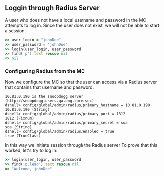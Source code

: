 <!--
Load the Harness engine (Ruby)

>> require_relative './harness.rb'                                              # byexample: +pass +timeout=30
>> Harness::init_test(self)                                                     # byexample: +pass +timeout=30

Reset the users (delete any extra user from a previous test)
dshell> expert on                                                               # byexample: +pass
dshell> reset /config/global/access/users                                       # byexample: +pass

We raised a Radius server
$ sudo docker run --rm --name freeradius -p 1812-1813:1812-1813/udp freeradius & sleep 10   # byexample: +fail-fast +timeout=11
<...>
Ready to process requests

-->
## Loggin through Radius Server

A user who does not have a local username and password in the MC attempts to log in.
Since the user does not exist, we will not be able to start a session.

```ruby
>> user_login = "johnDoe"
>> user_password = "johnDoe"
>> login(user_login, user_password)                                             # byexample: +timeout=10
>> find('p').text rescue nil
=> nil
```


### Configuring Radius from the MC
Now we configure the MC so that the user can access via a Radius server that
contains that username and password.

```shell
10.81.0.190 is the snoopdogg server (http://snoopdogg.users.qa.eng.core.sec)
dshell> config/global/admin/radius/primary_hostname = 10.81.0.190
10.81.0.190 (String)
dshell> config/global/admin/radius/primary_port = 1812
1812 (Fixnum)
dshell> config/global/admin/radius/primary_secret = soa
soa (String)
dshell> config/global/admin/radius/enabled = true
true (TrueClass)
```

In this way we initiate session through the Radius server
To prove that this worked, let's try to log in:
```ruby
>> login(user_login, user_password)                                             # byexample: +timeout=10
>> find('p.lead').text rescue nil
=> "Welcome, johnDoe"
```

<!--
$ sudo docker stop freeradius                                                   # byexample: -skip +pass
$ sudo docker rm freeradius                                                     # byexample: -skip +pass

dshell> reset config/global/admin/radius/enabled                                # byexample: -skip +pass
dshell> reset config/global/admin/radius/primary_hostname                       # byexample: -skip +pass
dshell> reset config/global/admin/radius/primary_port                           # byexample: -skip +pass
dshell> reset config/global/admin/radius/primary_secret                         # byexample: -skip +pass
dshell> reset /config/global/access/users                                       # byexample: -skip +pass
dshell> expert off                                                              # byexample: -skip +pass
-->
